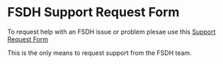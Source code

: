 # FSDH Support Request Form

To request help with an FSDH issue or problem plesae use this [Support Request Form](https://forms.office.com/pages/responsepage.aspx?id=lMFb0L-U1kquLh2w8uOPXhksOXzZ73RCp9fVTz4vTU5UNTc1U00yNVUxWVg4SkJGMFVHN1RCTTdQRS4u) 

This is the only means to request support from the FSDH team.

